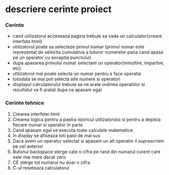 # descriere cerinte proiect

### Cerinte

- cand utilizatorul acceseaza pagina trebuie sa vada un calculator(creare interfata html)
- utilizatorul poate sa selecteze primul numar (primul numar este reprezentat de selectia cumulativa a tuturor numerelor pana cand apasa pe un operator cu exceptia punctului)
- dupa apasarea primului numar selectam un operator(inmultire, impartire, etc)
- utilizatorul mai poate selecta un numar pentru a face operatia
- totodata se mai pot selecta alte numere si operatori
- displayul calculatorului trebuie sa ne arate ordinea operatiilor si rezultatul va fi aratat dupa ce apasam egal

### Cerinte tehnice

1. Crearea interfetei html
2. Crearea logica pentru a pastra istoricul utilizatorului si pentru a depista fiecare numar si operator in parte
3. Cand apasam egal se executa toate calculele matematice
4. In display se afiseaza toti pasii de mai sus
5. Daca avem un operator selectat si apasam un alt operator il suprascriem pe cel anterior
6. Butonul backspace sterge cate o cifra pe rand din numarul curent care este mai mare decat zero
7. CE sterge tot numarul nu doar o cifra
8. C-ul reseteaza calculatorul

